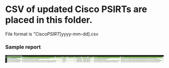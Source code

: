# CSV of updated Cisco PSIRTs are placed in this folder.

File format is "Cisco*PSIRT*[yyyy-mm-dd].csv

### Sample report

![This is a sample CSV report](https://github.com/dirflash/psirt/blob/master/images/sample_CSV.JPG)
